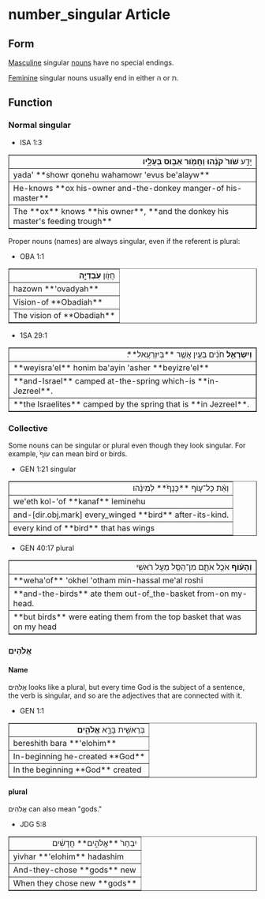 # number_singular Article

## Form
[Masculine](https://git.door43.org/Door43/en-uhg/src/master/content/gender_masculine/02.md) singular [nouns](https://git.door43.org/Door43/en-uhg/src/master/content/noun/02.md) have no special endings. 

[Feminine](https://git.door43.org/Door43/en-uhg/src/master/content/gender_feminine/02.md) singular nouns usually end in either ה or ת. 

## Function

### Normal singular

* ISA 1:3
<table border="1" class="docutils">
<colgroup>
<col width="100%" />
</colgroup>
<tbody valign="top">
<tr class="row-odd" align="right"><td>יָדַ֥ע <b>שֹׁור֙ קֹנֵ֔הוּ וַחֲמֹ֖ור אֵב֣וּס בְּעָלָ֑יו</b></td>
</tr>
<tr class="row-even"><td>yada' **showr qonehu wahamowr 'evus be'alayw**</td>
</tr>
<tr class="row-odd"><td>He-knows **ox his-owner and-the-donkey manger-of his-master**</td>
</tr>
<tr class="row-even"><td>The **ox** knows **his owner**, **and the donkey his master's feeding trough**</td>
</tr>
</tbody>
</table>

Proper nouns (names) are always singular, even if the referent is plural:

* OBA 1:1
<table border="1" class="docutils">
<colgroup>
<col width="100%" />
</colgroup>
<tbody valign="top">
<tr class="row-odd" align="right"><td>חֲזֹ֖ון <b>עֹֽבַדְיָ֑ה</b></td>
</tr>
<tr class="row-even"><td>hazown **'ovadyah**</td>
</tr>
<tr class="row-odd"><td>Vision-of **Obadiah**</td>
</tr>
<tr class="row-even"><td>The vision of **Obadiah**</td>
</tr>
</tbody>
</table>

* 1SA 29:1
<table border="1" class="docutils">
<colgroup>
<col width="100%" />
</colgroup>
<tbody valign="top">
<tr class="row-odd" align="right"><td><b>וְיִשְׂרָאֵ֣ל</b> חֹנִ֔ים בַּעַ֖יִן אֲשֶׁ֥ר **בְּיִזְרְעֶֽאל**׃</td>
</tr>
<tr class="row-even"><td>**weyisra'el** honim ba'ayin 'asher **beyizre'el**</td>
</tr>
<tr class="row-odd"><td>**and-Israel** camped at-the-spring which-is **in-Jezreel**.</td>
</tr>
<tr class="row-even"><td>**the Israelites** camped by the spring that is **in Jezreel**.</td>
</tr>
</tbody>
</table>

### Collective
Some nouns can be singular or plural even though they look singular. For example, עוֹף֙ can mean bird or birds.  

* GEN 1:21
singular
<table border="1" class="docutils">
<colgroup>
<col width="100%" />
</colgroup>
<tbody valign="top">
<tr class="row-odd" align="right"><td>וְאֵ֨ת כָּל־ע֤וֹף **כָּנָף֙** לְמִינֵ֔הוּ</td>
</tr>
<tr class="row-even"><td>we'eth kol-'of **kanaf** leminehu</td>
</tr>
<tr class="row-odd"><td>and-[dir.obj.mark] every_winged **bird** after-its-kind.</td>
</tr>
<tr class="row-even"><td>every kind of **bird** that has wings</td>
</tr>
</tbody>
</table>

* GEN 40:17 
plural
<table border="1" class="docutils">
<colgroup>
<col width="100%" />
</colgroup>
<tbody valign="top">
<tr class="row-odd" align="right"><td><b>וְהָע֗וֹף</b> אֹכֵ֥ל אֹתָ֛ם מִן־הַסַּ֖ל מֵעַ֥ל רֹאשִֽׁי</td>
</tr>
<tr class="row-even"><td>**weha'of** 'okhel 'otham min-hassal me'al roshi</td>
</tr>
<tr class="row-odd"><td>**and-the-birds** ate them out-of_the-basket from-on my-head.</td>
</tr>
<tr class="row-even"><td>**but birds** were eating them from the top basket that was on my head</td>
</tr>
</tbody>
</table>

### אֱלֹהִים 

#### Name

אֱלֹהִים looks like a plural, but every time God is the subject of a sentence, the verb is singular, and so are the adjectives that are connected with it.

* GEN 1:1
<table border="1" class="docutils">
<colgroup>
<col width="100%" />
</colgroup>
<tbody valign="top">
<tr class="row-odd" align="right"><td>בְּרֵאשִׁ֖ית בָּרָ֣א <b>אֱלֹהִ֑ים</b></td>
</tr>
<tr class="row-even"><td>bereshith bara **'elohim**</td>
</tr>
<tr class="row-odd"><td>In-beginning he-created **God**</td>
</tr>
<tr class="row-even"><td>In the beginning **God** created</td>
</tr>
</tbody>
</table>

#### plural

אֱלֹהִים can also mean "gods."

* JDG 5:8
<table border="1" class="docutils">
<colgroup>
<col width="100%" />
</colgroup>
<tbody valign="top">
<tr class="row-odd" align="right"><td>יִבְחַר֙ **אֱלֹהִ֣ים** חֲדָשִׁ֔ים</td>
</tr>
<tr class="row-even"><td>yivhar **'elohim** hadashim</td>
</tr>
<tr class="row-odd"><td>And-they-chose **gods** new</td>
</tr>
<tr class="row-even"><td>When they chose new **gods**</td>
</tr>
</tbody>
</table>